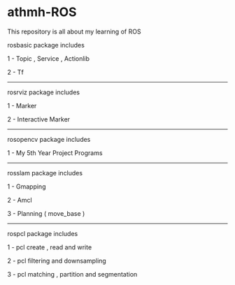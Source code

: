 # athmh-ROS
This repository is all about my learning of ROS

rosbasic package includes

1 - Topic , Service , Actionlib

2 - Tf

-----------------------------------------------

rosrviz package includes

1 - Marker

2 - Interactive Marker

-----------------------------------------------

rosopencv package includes

1 - My 5th Year Project Programs

----------------------------------------------

rosslam package includes

1 - Gmapping

2 - Amcl

3 - Planning ( move_base )

----------------------------------------------

rospcl package includes

1 - pcl create , read and write

2 - pcl filtering and downsampling

3 - pcl matching , partition and segmentation
